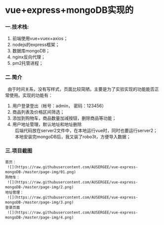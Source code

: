 
# vue+express+mongoDB实现的

### 一.技术栈:
  1. 前端使用vue+vuex+axios；
  2. nodejs的express框架；
  3. 数据库mongoDB；
  4. nginx反向代理；
  5. pm2托管进程；
  
  
### 二.简介
  &nbsp;&nbsp;由于时间关系，没有写样式，页面比较简陋。主要是为了实验实现的功能能否正常使用。实现的功能有：
  1. 用户登录登出（帐号：admin， 密码：123456）
  2. 商品列表及价格区间筛选；
  3. 添加到购物车，商品数量加减按钮，删除商品等功能；
  4. 用户地址管理，默认地址和地址删除  
  &nbsp;&nbsp;后端代码放在server2文件中，在本地运行vue时，同时也要运行server2；
  &nbsp;&nbsp;本地安装完mongoDB后，我又装了robo3t，方便导入数据；
  
  
 ### 三.项目截图  
 
    首页：
     ![](https://raw.githubusercontent.com/AUSERGEE/vue-express-mongoDB-/master/page-img/01.png) 
    购物车：
     ![](https://raw.githubusercontent.com/AUSERGEE/vue-express-mongoDB-/master/page-img/2.png)  
    地址管理：
     ![](https://raw.githubusercontent.com/AUSERGEE/vue-express-mongoDB-/master/page-img/3.png)  
    登录页面
     ![](https://raw.githubusercontent.com/AUSERGEE/vue-express-mongoDB-/master/page-img/4.png)  
    
 
  



